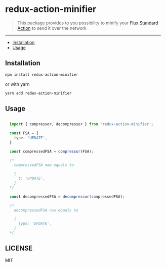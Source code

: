 # redux-action-minifier
> This package provides to you possibility to minify your [Flux Standard Action](https://github.com/acdlite/flux-standard-action#flux-standard-action) to send it over the network
---

* [Installation](#installation)
* [Usage](#usage)

## Installation

```sh
npm install redux-action-minifier
```

or with yarn

```sh
yarn add redux-action-minifier
```

## Usage

```javascript

  import { compressor, decompressor } from 'redux-action-minifier';

  const FSA = {
    type: 'UPDATE',
  }

  const compressedFSA = compressor(FSA);

  /*
    compressedFSA now equals to

    {
      t: 'UPDATE',
    }
  */

  const decompressedFSA = decompressor(compressedFSA);

  /*
    decompressedFSA now equals to

    {
      type: 'UPDATE',
    }
  */

```

## LICENSE

MIT
